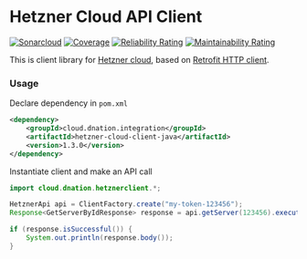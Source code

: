 # Hetzner Cloud API Client

[![Sonarcloud](https://sonarcloud.io/api/project_badges/measure?project=dNationCloud_hetzner-cloud-client-java&metric=alert_status)](https://sonarcloud.io/project/overview?id=dNationCloud_hetzner-cloud-client-java)
[![Coverage](https://sonarcloud.io/api/project_badges/measure?project=dNationCloud_hetzner-cloud-client-java&metric=coverage)](https://sonarcloud.io/summary/new_code?id=dNationCloud_hetzner-cloud-client-java)
[![Reliability Rating](https://sonarcloud.io/api/project_badges/measure?project=dNationCloud_hetzner-cloud-client-java&metric=reliability_rating)](https://sonarcloud.io/summary/new_code?id=dNationCloud_hetzner-cloud-client-java)
[![Maintainability Rating](https://sonarcloud.io/api/project_badges/measure?project=dNationCloud_hetzner-cloud-client-java&metric=sqale_rating)](https://sonarcloud.io/summary/new_code?id=dNationCloud_hetzner-cloud-client-java)



This is client library for [Hetzner cloud](https://www.hetzner.com/cloud), based on [Retrofit HTTP client](https://github.com/square/retrofit).

### Usage

Declare dependency in `pom.xml`

```xml
<dependency>
    <groupId>cloud.dnation.integration</groupId>
    <artifactId>hetzner-cloud-client-java</artifactId>
    <version>1.3.0</version>
</dependency>
```

Instantiate client and make an API call
```java
import cloud.dnation.hetznerclient.*;

HetznerApi api = ClientFactory.create("my-token-123456");
Response<GetServerByIdResponse> response = api.getServer(123456).execute();

if (response.isSuccessful()) {
    System.out.println(response.body());
}
```

